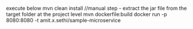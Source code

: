 
execute below
mvn clean install
//manual step - extract the jar file from the target folder at the project level
mvn dockerfile:build
docker run -p 8080:8080 -t amit.x.sethi/sample-microservice
